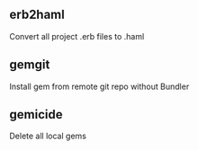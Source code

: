 erb2haml
--------
Convert all project .erb files to .haml

gemgit
--------
Install gem from remote git repo without Bundler

gemicide
--------
Delete all local gems